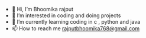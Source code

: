 - 👋 Hi, I’m Bhoomika rajput
- 👀 I’m interested in coding and doing projects 
- 🌱 I’m currently learning coding in c , python and java 
- 📫 How to reach me rajputbhoomika768@gmail.com 

<!---
rajputbhoomika/rajputbhoomika is a ✨ special ✨ repository because its `README.md` (this file) appears on your GitHub profile.
You can click the Preview link to take a look at your changes.
--->
